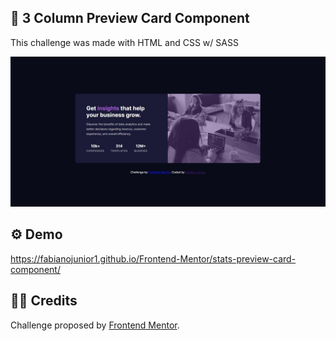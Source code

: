 ## 💼 3 Column Preview Card Component

<p>This challenge was made with HTML and CSS w/ SASS</p>

<div align="center"><img src="https://github.com/fabianojunior1/Frontend-Mentor/blob/main/stats-preview-card-component/images/stats-preview-component.jpg"></div>

## ⚙ Demo 
https://fabianojunior1.github.io/Frontend-Mentor/stats-preview-card-component/

## 🤝🏻 Credits 
<p>Challenge proposed by <a href="https://www.frontendmentor.io/challenges/stats-preview-card-component-8JqbgoU62">Frontend Mentor</a>.</p>
